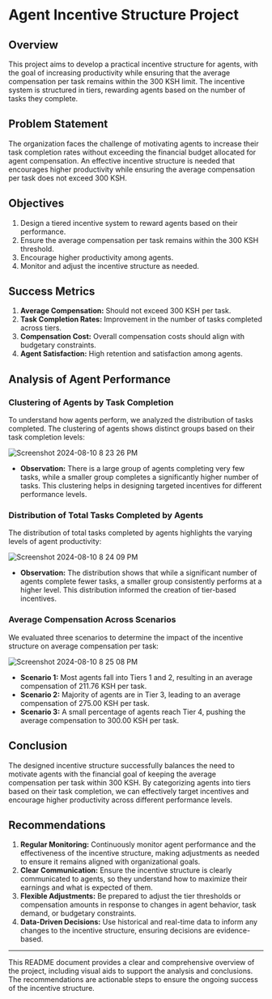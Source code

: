 # **Agent Incentive Structure Project**

## **Overview**

This project aims to develop a practical incentive structure for agents, with the goal of increasing productivity while ensuring that the average compensation per task remains within the 300 KSH limit. The incentive system is structured in tiers, rewarding agents based on the number of tasks they complete.

## **Problem Statement**
The organization faces the challenge of motivating agents to increase their task completion rates without exceeding the financial budget allocated for agent compensation. An effective incentive structure is needed that encourages higher productivity while ensuring the average compensation per task does not exceed 300 KSH.

## **Objectives**

1. Design a tiered incentive system to reward agents based on their performance.
2. Ensure the average compensation per task remains within the 300 KSH threshold.
3. Encourage higher productivity among agents.
4. Monitor and adjust the incentive structure as needed.

## **Success Metrics**

1. **Average Compensation:** Should not exceed 300 KSH per task.
2. **Task Completion Rates:** Improvement in the number of tasks completed across tiers.
3. **Compensation Cost:** Overall compensation costs should align with budgetary constraints.
4. **Agent Satisfaction:** High retention and satisfaction among agents.

## **Analysis of Agent Performance**

### **Clustering of Agents by Task Completion**

To understand how agents perform, we analyzed the distribution of tasks completed. The clustering of agents shows distinct groups based on their task completion levels:

![Screenshot 2024-08-10 8 23 26 PM](https://github.com/user-attachments/assets/6c59bfb7-80d6-4a91-be08-38470f298a62)



- **Observation:** There is a large group of agents completing very few tasks, while a smaller group completes a significantly higher number of tasks. This clustering helps in designing targeted incentives for different performance levels.

### **Distribution of Total Tasks Completed by Agents**

The distribution of total tasks completed by agents highlights the varying levels of agent productivity:

![Screenshot 2024-08-10 8 24 09 PM](https://github.com/user-attachments/assets/f35bdc94-febd-4ba2-9838-f62b112a3648)

- **Observation:** The distribution shows that while a significant number of agents complete fewer tasks, a smaller group consistently performs at a higher level. This distribution informed the creation of tier-based incentives.

### **Average Compensation Across Scenarios**

We evaluated three scenarios to determine the impact of the incentive structure on average compensation per task:

![Screenshot 2024-08-10 8 25 08 PM](https://github.com/user-attachments/assets/92d4aa40-af39-4ecc-aa3c-ae81a76994b1)


- **Scenario 1:** Most agents fall into Tiers 1 and 2, resulting in an average compensation of 211.76 KSH per task.
- **Scenario 2:** Majority of agents are in Tier 3, leading to an average compensation of 275.00 KSH per task.
- **Scenario 3:** A small percentage of agents reach Tier 4, pushing the average compensation to 300.00 KSH per task.

## **Conclusion**

The designed incentive structure successfully balances the need to motivate agents with the financial goal of keeping the average compensation per task within 300 KSH. By categorizing agents into tiers based on their task completion, we can effectively target incentives and encourage higher productivity across different performance levels.

## **Recommendations**

1. **Regular Monitoring:** Continuously monitor agent performance and the effectiveness of the incentive structure, making adjustments as needed to ensure it remains aligned with organizational goals.
2. **Clear Communication:** Ensure the incentive structure is clearly communicated to agents, so they understand how to maximize their earnings and what is expected of them.
3. **Flexible Adjustments:** Be prepared to adjust the tier thresholds or compensation amounts in response to changes in agent behavior, task demand, or budgetary constraints.
4. **Data-Driven Decisions:** Use historical and real-time data to inform any changes to the incentive structure, ensuring decisions are evidence-based.

---

This README document provides a clear and comprehensive overview of the project, including visual aids to support the analysis and conclusions. The recommendations are actionable steps to ensure the ongoing success of the incentive structure.
